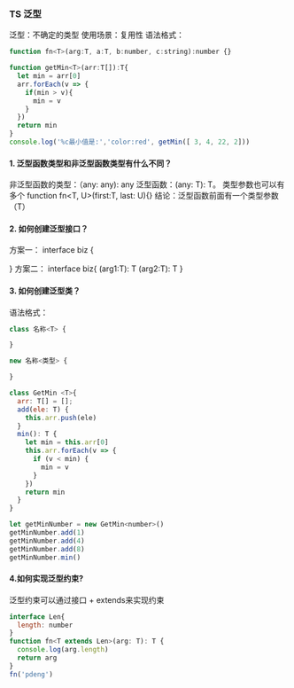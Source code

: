 ### TS 泛型
泛型：不确定的类型
使用场景：复用性
语法格式：
```js
function fn<T>(arg:T, a:T, b:number, c:string):number {}
```
```js
function getMin<T>(arr:T[]):T{
  let min = arr[0]
  arr.forEach(v => {
    if(min > v){
      min = v
    }
  })
  return min
}
console.log('%c最小值是:','color:red', getMin([ 3, 4, 22, 2]))
```
#### 1. 泛型函数类型和非泛型函数类型有什么不同？
  非泛型函数的类型：（any: any): any
  泛型函数：<T>(any: T): T。 类型参数也可以有多个 function fn<T, U>(first:T, last: U){}
  结论：泛型函数前面有一个类型参数（T）

#### 2. 如何创建泛型接口？
方案一：
interface biz<T> {

}
方案二：
interface biz{
  <T>(arg1:T): T
  <T>(arg2:T): T
}


#### 3. 如何创建泛型类？
语法格式：
```js
class 名称<T> {

}

new 名称<类型> {

}

```
```js 
class GetMin <T>{
  arr: T[] = [];
  add(ele: T) {
    this.arr.push(ele)
  }
  min(): T {
    let min = this.arr[0]
    this.arr.forEach(v => {
      if (v < min) {
        min = v
      }
    })
    return min
  }
}

let getMinNumber = new GetMin<number>()
getMinNumber.add(1)
getMinNumber.add(4)
getMinNumber.add(8)
getMinNumber.min()
```


#### 4.如何实现泛型约束?
泛型约束可以通过接口 + extends来实现约束
```js
interface Len{
  length: number
}
function fn<T extends Len>(arg: T): T {
  console.log(arg.length)
  return arg
}
fn('pdeng')
```